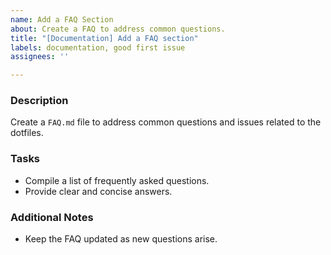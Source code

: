```yaml
---
name: Add a FAQ Section
about: Create a FAQ to address common questions.
title: "[Documentation] Add a FAQ section"
labels: documentation, good first issue
assignees: ''

---
```


### Description
Create a `FAQ.md` file to address common questions and issues related to the dotfiles.

### Tasks
- Compile a list of frequently asked questions.
- Provide clear and concise answers.

### Additional Notes
- Keep the FAQ updated as new questions arise.
